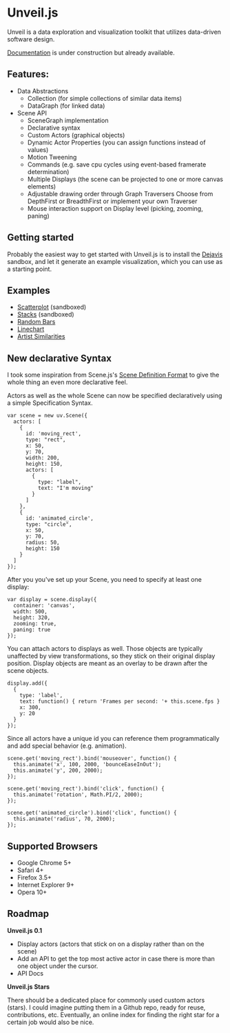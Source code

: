 Unveil.js
================================================================================

Unveil is a data exploration and visualization toolkit that utilizes data-driven
software design.

[Documentation](http://docs.quasipartikel.at/#/unveil) is under construction but already available.


Features:
--------------------------------------------------------------------------------

* Data Abstractions
  * Collection (for simple collections of similar data items)
  * DataGraph (for linked data)
* Scene API
  * SceneGraph implementation
  * Declarative syntax
  * Custom Actors (graphical objects)
  * Dynamic Actor Properties (you can assign functions instead of values)
  * Motion Tweening
  * Commands (e.g. save cpu cycles using event-based framerate determination)
  * Multiple Displays (the scene can be projected to one or more canvas elements)
  * Adjustable drawing order through Graph Traversers
    Choose from DepthFirst or BreadthFirst or implement your own Traverser
  * Mouse interaction support on Display level (picking, zooming, paning)


Getting started
--------------------------------------------------------------------------------

Probably the easiest way to get started with Unveil.js is to install the
[Dejavis](http://github.com/michael/dejavis) sandbox, and let it generate an example 
visualization, which you can use as a starting point.


Examples
--------------------------------------------------------------------------------

* [Scatterplot](http://dejavis.org/scatterplot) (sandboxed)
* [Stacks](http://dejavis.org/stacks) (sandboxed)
* [Random Bars](http://quasipartikel.at/unveil/examples/random_bars.html)
* [Linechart](http://quasipartikel.at/unveil/examples/linechart.html)
* [Artist Similarities](http://quasipartikel.at/unveil/examples/artist_similarities.html)


New declarative Syntax
--------------------------------------------------------------------------------

I took some inspiration from Scene.js's [Scene Definition Format](http://www.google.com/url?sa=D&q=http://scenejs.wikispaces.com/JSON%2BScene%2BDefinition&usg=AFQjCNEk85cBgWeuJ9ZZO3XaXpOc2FgDVA)
to give the whole thing an even more declarative feel.

Actors as well as the whole Scene can now be specified declaratively using a simple Specification Syntax.

    var scene = new uv.Scene({
      actors: [
        {
          id: 'moving_rect',
          type: "rect",
          x: 50,
          y: 70,
          width: 200,
          height: 150,
          actors: [
            {
              type: "label",
              text: "I'm moving"
            }
          ]
        },
        {
          id: 'animated_circle',
          type: "circle",
          x: 50,
          y: 70,
          radius: 50,
          height: 150
        }
      ]
    });
    
After you you've set up your Scene, you need to specify at least one display:

    var display = scene.display({
      container: 'canvas',
      width: 500,
      height: 320,
      zooming: true,
      paning: true
    });
    
You can attach actors to displays as well. Those objects are typically unaffected by
view transformations, so they stick on their original display position. Display
objects are meant as an overlay to be drawn after the scene objects.

    display.add({
      {
        type: 'label',
        text: function() { return 'Frames per second: '+ this.scene.fps }
        x: 300,
        y: 20
      }
    });


Since all actors have a unique id you can reference them programmatically and add special behavior (e.g. animation).

    scene.get('moving_rect').bind('mouseover', function() {
      this.animate('x', 100, 2000, 'bounceEaseInOut');
      this.animate('y', 200, 2000);
    });
    
    scene.get('moving_rect').bind('click', function() {
      this.animate('rotation', Math.PI/2, 2000);
    });
    
    scene.get('animated_circle').bind('click', function() {
      this.animate('radius', 70, 2000);
    });


Supported Browsers
--------------------------------------------------------------------------------

* Google Chrome 5+
* Safari 4+
* Firefox 3.5+
* Internet Explorer 9+
* Opera 10+


Roadmap
--------------------------------------------------------------------------------

**Unveil.js 0.1**

* Display actors (actors that stick on on a display rather than on the scene)
* Add an API to get the top most active actor in case there is more than one
  object under the cursor.
* API Docs


**Unveil.js Stars**

There should be a dedicated place for commonly used custom actors (stars). I could imagine
putting them in a Github repo, ready for reuse, contributions, etc. Eventually, an online index for 
finding the right star for a certain job would also be nice.